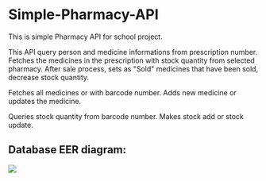 # Simple-Pharmacy-API

This is simple Pharmacy API for school project.

This API query person and medicine informations from prescription number. Fetches the medicines in the prescription with stock quantity from selected pharmacy.
After sale process, sets as "Sold" medicines that have been sold, decrease stock quantity.

Fetches all medicines or with barcode number. Adds new medicine or updates the medicine.

Queries stock quantity from barcode number. Makes stock add or stock update.



## Database EER diagram:
![](https://github.com/talhacakal1/Simple-Pharmacy-API/blob/main/EER%20diyagram.png)
